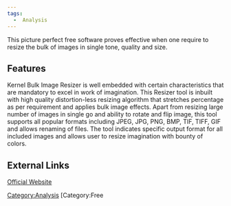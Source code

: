 ```yaml
---
tags:
  -  Analysis
---
```

This picture perfect free software proves effective when one require to
resize the bulk of images in single tone, quality and size.

## Features

Kernel Bulk Image Resizer is well embedded with certain characteristics
that are mandatory to excel in work of imagination. This Resizer tool is
inbuilt with high quality distortion-less resizing algorithm that
stretches percentage as per requirement and applies bulk image effects.
Apart from resizing large number of images in single go and ability to
rotate and flip image, this tool supports all popular formats including
JPEG, JPG, PNG, BMP, TIF, TIFF, GIF and allows renaming of files. The
tool indicates specific output format for all included images and allows
user to resize imagination with bounty of colors.

## External Links

[Official Website](http://www.nucleustechnologies.com/)

[Category:Analysis](category:analysis.md) [Category:Free
